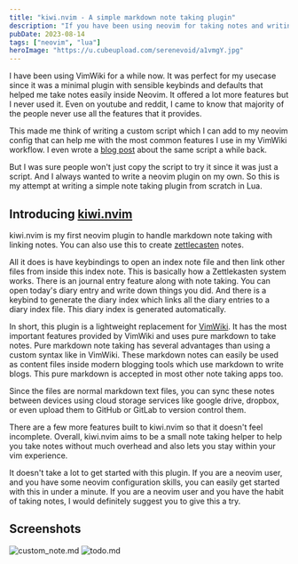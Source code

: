 ```yaml
---
title: "kiwi.nvim - A simple markdown note taking plugin"
description: "If you have been using neovim for taking notes and writing journals"
pubDate: 2023-08-14
tags: ["neovim", "lua"]
heroImage: "https://u.cubeupload.com/serenevoid/a1vmgY.jpg"
---
```

I have been using VimWiki for a while now. It was perfect for my usecase since 
it was a minimal plugin with sensible keybinds and defaults that helped me take 
notes easily inside Neovim. It offered a lot more features but I never used it.
Even on youtube and reddit, I came to know that majority of the people never use 
all the features that it provides.

This made me think of writing a custom script which I can add to my neovim config 
that can help me with the most common features I use in my VimWiki workflow. I 
even wrote a [blog post](/blog/scripting-workflows-for-neovim) about the same script a while back.

But I was sure people won't just copy the script to try it since it was just a 
script. And I always wanted to write a neovim plugin on my own. So this is my 
attempt at writing a simple note taking plugin from scratch in Lua.

## Introducing [kiwi.nvim](https://github.com/serenevoid/kiwi.nvim)

kiwi.nvim is my first neovim plugin to handle markdown note taking with linking notes. 
You can also use this to create [zettlecasten](https://youtu.be/yqKspwjXu18) notes.

All it does is have keybindings to open an index note file and then link other files 
from inside this index note. This is basically how a Zettlekasten system works. 
There is an journal entry feature along with note taking. You can open today's diary 
entry and write down things you did. And there is a keybind to generate the diary 
index which links all the diary entries to a diary index file. This diary index is 
generated automatically.

In short, this plugin is a lightweight replacement for [VimWiki](https://github.com/vimwiki/vimwiki). It has the most important 
features provided by VimWiki and uses pure markdown to take notes. Pure markdown 
note taking has several advantages than using a custom syntax like in VimWiki. These markdown 
notes can easily be used as content files inside modern blogging tools which use markdown 
to write blogs. This pure markdown is accepted in most other note taking apps too. 

Since the files are normal markdown text files, you can sync these notes between devices 
using cloud storage services like google drive, dropbox, or even upload them to GitHub or 
GitLab to version control them.

There are a few more features built to kiwi.nvim so that it doesn't feel incomplete. 
Overall, kiwi.nvim aims to be a small note taking helper to help you take notes without 
much overhead and also lets you stay within your vim experience.

It doesn't take a lot to get started with this plugin. If you are a neovim user, and you 
have some neovim configuration skills, you can easily get started with this in under a minute.
If you are a neovim user and you have the habit of taking notes, I would definitely suggest 
you to give this a try.

## Screenshots

![custom_note.md](https://u.cubeupload.com/serenevoid/6JqlpX.png)
![todo.md](https://u.cubeupload.com/serenevoid/6JqlpX.png)
